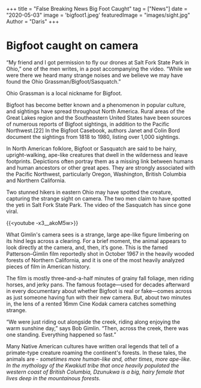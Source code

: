 +++
title = "False Breaking News Big Foot Caught"
tag = ["News"]
date = "2020-05-03"
image = 'bigfoot1.jpeg'
featuredImage = "images/sight.jpg"
Author = "Daris"
+++
# Bigfoot caught on camera
“My friend and I got permission to fly our drones at Salt Fork State Park in Ohio,” one of the men writes, in a post accompanying the video. “While we were there we heard many strange noises and we believe we may have found the Ohio Grassman/Bigfoot/Sasquatch.”

Ohio Grassman is a local nickname for Bigfoot.

Bigfoot has become better known and a phenomenon in popular culture, and sightings have spread throughout North America. Rural areas of the Great Lakes region and the Southeastern United States have been sources of numerous reports of Bigfoot sightings, in addition to the Pacific Northwest.[22] In the Bigfoot Casebook, authors Janet and Colin Bord document the sightings from 1818 to 1980, listing over 1,000 sightings.  


In North American folklore, Bigfoot or Sasquatch are said to be hairy, upright-walking, ape-like creatures that dwell in the wilderness and leave footprints. Depictions often portray them as a missing link between humans and human ancestors or other great apes. They are strongly associated with the Pacific Northwest, particularly Oregon, Washington, British Columbia and Northern California.

Two stunned hikers in eastern Ohio may have spotted the creature, capturing the strange sight on camera. The two men claim to have spotted the yeti in Salt Fork State Park. The video of the Sasquatch has since gone viral. 

{{<youtube -x3__akoM5w>}}

What Gimlin's camera sees is a strange, large ape-like figure limbering on its hind legs across a clearing. For a brief moment, the animal appears to look directly at the camera, and, then, it’s gone. This is the famed Patterson–Gimlin film reportedly shot in October 1967 in the heavily wooded forests of Northern California, and it is one of the most heavily analyzed pieces of film in American history.

The film is mostly three-and-a-half minutes of grainy fall foliage, men riding horses, and jerky pans. The famous footage—used for decades afterward in every documentary about whether Bigfoot is real or fake—comes across as just someone having fun with their new camera. But, about two minutes in, the lens of a rented 16mm Cine Kodak camera catches something strange.

“We were just riding out alongside the creek, riding along enjoying the warm sunshine day,” says Bob Gimlin. “Then, across the creek, there was one standing. Everything happened so fast.”

 Many Native American cultures have written oral legends that tell of a primate-type creature roaming the continent's forests. In these tales, the animals are - *sometimes more human-like and, other times, more ape-like. In the mythology of the Kwakiutl tribe that once heavily populated the western coast of British Columbia, Dzunukwa is a big, hairy female that lives deep in the mountainous forests.*